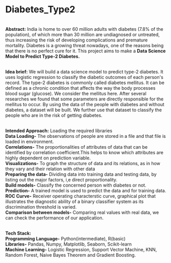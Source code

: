# Diabetes_Type2
<br/>**Abstract:**
India is home to over 60 million adults with diabetes (7.8% of the population), of which more than 30 million are undiagnosed or untreated, 
thus increasing the risk of developing complications and premature mortality. 
Diabetes is a growing threat nowadays, one of the reasons being that there is no perfect cure for it. 
This project aims to make a **Data Science Model to Predict Type-2 Diabetes.**<br/>

<br/>**Idea brief:**
We will build a data science model to predict type-2 diabetes. It uses logistic regression to classify the diabetic outcomes of each person's record. 
The type-2 diabetes is commonly called diabetes mellitus. It can be defined as a chronic condition that affects the way the body processes blood sugar (glucose). We consider the mellitus here. After several researches we found that some parameters are directly responsible for the mellitus to occur. By using the data of the people with diabetes and without diabetes, a dataset will be  built. We further use that dataset to classify the people who are in the risk of getting diabetes. 

<br/>**Intended Approach:**
Loading the required libraries
<br/>**Data Loading-** The observations of people are stored in a file and that file is loaded in environment.
<br/>**Correlations-** The proportionalities of attributes of data that can be identified by correlation coefficient.This helps to know which attributes are highly dependent on prediction variable.<br/>**Visualizations-** To graph the structure of data and its relations, as in how they vary and their relation with other data
<br/>**Preparing the data-** Dividing data into training data and testing data, by listing out the major factors, i,e direct proportionality.
<br/>**Build models-** Classify the concerned person with diabetes or not. 
<br/>**Prediction-** A trained model is used to predict the data and for training data.
<br/>**ROC Curve-** Receiver operating characterstic curve, graphical plot that illustrates the diagnostic ability of a binary classifier system as its discrimination threshold is varied.
<br/>**Comparison between models-** Comparing real values with real data, we can check the performance of our application. 

<br/>**Tech Stack:**
<br/>**Programming Language-** Python(intermediate), R(basic)
<br/>**Libraries-** Pandas, Numpy, Matplotlib, Seaborn, Scikit-learn
<br/>**Machine Learning-** Logistic Regression, Support Vector Machine, KNN, Random Forest, Naive Bayes Theorem and Gradient Boosting.
